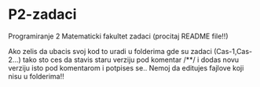 # P2-zadaci
Programiranje 2 Matematicki fakultet zadaci (procitaj README file!!)

Ako zelis da ubacis svoj kod to uradi u folderima gde su zadaci (Cas-1,Cas-2...) tako sto ces da stavis staru verziju pod komentar /**/ i dodas 
novu verziju isto pod komentarom i potpises se.. Nemoj da editujes fajlove koji nisu u folderima!!
